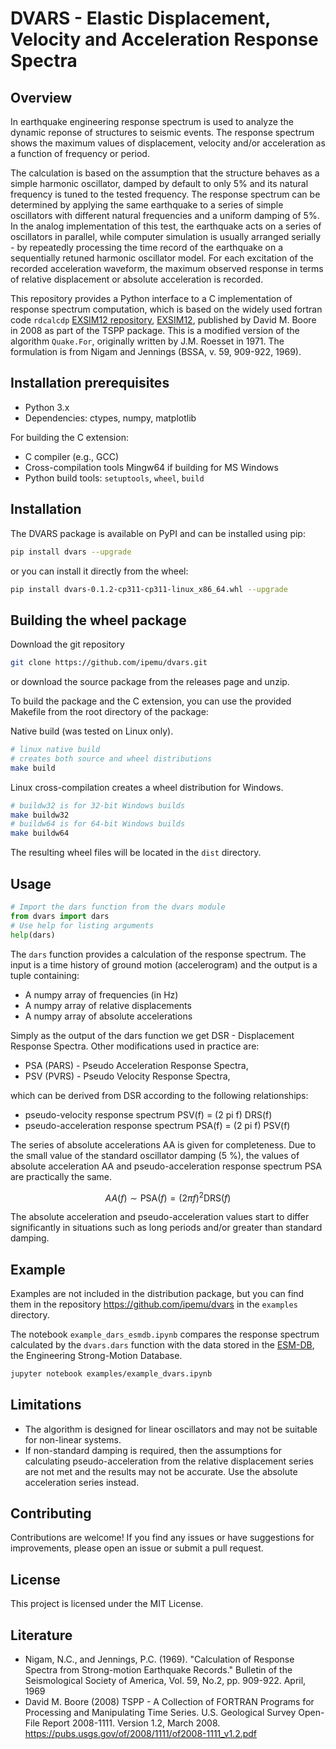 
# DVARS - Elastic Displacement, Velocity and Acceleration Response Spectra


## Overview
In earthquake engineering response spectrum is used to analyze the dynamic reponse of structures to seismic events.
The response spectrum shows the maximum values of displacement, velocity and/or acceleration
as a function of frequency or period.

The calculation is based on the assumption that the structure behaves as a simple harmonic oscillator,
damped by default to only 5% and its natural frequency is tuned to the tested frequency.
The response spectrum can be determined by applying the same earthquake to a series
of simple oscillators with different natural frequencies and a uniform damping of 5%.
In the analog implementation of this test, the earthquake acts on a series of oscillators in parallel, 
while computer simulation is usually arranged serially - by repeatedly processing
the time record of the earthquake on a sequentially retuned harmonic oscillator model.
For each excitation of the recorded acceleration waveform, the maximum observed response
in terms of relative displacement or absolute acceleration is recorded.

This repository provides a Python interface to a C implementation of response spectrum computation,
which is based on the widely used fortran code ``rdcalcdp``
[EXSIM12 repository](https://github.com/GFZ-Centre-for-Early-Warning/exsim),
[EXSIM12](https://www.seismotoolbox.ca/EXSIM12/EXSIM12.for),
published by David M. Boore in 2008 as part of the TSPP package.
This is a modified version of the algorithm ``Quake.For``, originally written by J.M. Roesset in 1971.
The formulation is from Nigam and Jennings (BSSA, v. 59, 909-922, 1969).

## Installation prerequisites
- Python 3.x
- Dependencies: ctypes, numpy, matplotlib

For building the C extension:
- C compiler (e.g., GCC)
- Cross-compilation tools Mingw64 if building for MS Windows
- Python build tools: `setuptools`, `wheel`, `build`

## Installation

The DVARS package is available on PyPI and can be installed using pip:
```bash
pip install dvars --upgrade
```

or you can install it directly from the wheel:
```bash
pip install dvars-0.1.2-cp311-cp311-linux_x86_64.whl --upgrade
```

## Building the wheel package

Download the git repository
```bash
git clone https://github.com/ipemu/dvars.git
```
or download the source package from the releases page and unzip.

To build the package and the C extension, you can use the provided Makefile
from the root directory of the package:

Native build  (was tested on Linux only).
```bash
# linux native build
# creates both source and wheel distributions
make build
```
Linux cross-compilation creates a wheel distribution for Windows.
```bash
# buildw32 is for 32-bit Windows builds
make buildw32
# buildw64 is for 64-bit Windows builds
make buildw64
```
The resulting wheel files will be located in the ``dist`` directory.

## Usage
```python
# Import the dars function from the dvars module
from dvars import dars
# Use help for listing arguments
help(dars)
```
The ``dars`` function provides a calculation of the response spectrum.
The input is a time history of ground motion (accelerogram)
and the output is a tuple containing:
- A numpy array of frequencies (in Hz)
- A numpy array of relative displacements
- A numpy array of absolute accelerations

Simply as the output of the dars function we get DSR - Displacement Response Spectra.
Other modifications used in practice are:
- PSA (PARS) - Pseudo Acceleration Response Spectra,
- PSV (PVRS) - Pseudo Velocity Response Spectra,

which can be derived from DSR according to the following relationships:
- pseudo-velocity response spectrum PSV(f) = (2 pi f) DRS(f)
- pseudo-acceleration response spectrum PSA(f) = (2 pi f) PSV(f)

The series of absolute accelerations AA is given for completeness.
Due to the small value of the standard oscillator damping (5 %), the values
of absolute acceleration AA and pseudo-acceleration response spectrum PSA are practically the same.

$$AA(f) \sim \mathsf{PSA}(f) = (2 \pi f)^2 \mathsf{DRS}(f)$$

The absolute acceleration and pseudo-acceleration values start to differ significantly in situations such as long periods and/or greater than standard damping.

## Example
Examples are not included in the distribution package,
but you can find them in the repository https://github.com/ipemu/dvars in the `examples` directory.

The notebook ``example_dars_esmdb.ipynb`` compares the response spectrum calculated by the `dvars.dars` function
with the data stored in the [ESM-DB](https://esm-db.eu), the Engineering Strong-Motion Database. 
```bash
jupyter notebook examples/example_dvars.ipynb
```

## Limitations
- The algorithm is designed for linear oscillators and may not be suitable for non-linear systems.
- If non-standard damping is required, then the assumptions for calculating pseudo-acceleration
  from the relative displacement series are not met and the results may not be accurate.
  Use the absolute acceleration series instead.

## Contributing
Contributions are welcome! If you find any issues or have suggestions for improvements,
please open an issue or submit a pull request.

## License
This project is licensed under the MIT License. 

## Literature
- Nigam, N.C., and Jennings, P.C. (1969). "Calculation of Response Spectra from Strong-motion Earthquake Records." Bulletin of the Seismological Society of America, Vol. 59, No.2, pp. 909-922. April, 1969
- David M. Boore (2008) TSPP - A Collection of FORTRAN Programs for Processing and Manipulating Time Series. U.S. Geological Survey Open-File Report 2008-1111. Version 1.2, March 2008. https://pubs.usgs.gov/of/2008/1111/of2008-1111_v1.2.pdf
